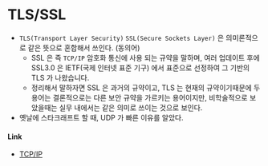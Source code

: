 # TLS/SSL
  - `TLS(Transport Layer Security)` `SSL(Secure Sockets Layer)` 은 의미론적으로 같은 뜻으로 혼합해서 쓰인다. (동의어)
    - SSL 은 즉 `TCP/IP` 암호화 통신에 사용 되는 규약을 말하며, 여러 업데이트 후에 SSL3.0 은 IETF(국제 인터넷 표준 기구) 에서 표준으로 선정하여 그 기반의 TLS 가 나왔습니다.
    - 정리해서 말하자면 SSL 은 과거의 규약이고, TLS 는 현재의 규약이기때문에 두 용어는 결론적으로는 다른 보안 규약을 가르키는 용어이지만, 비학술적으로 보았을때는 실무 내에서는 같은 의미로 쓰이는 것으로 보인다.
  - 옛날에 스타크래프트 할 때, UDP 가 빠른 이유를 알았다.

#### Link
- [TCP/IP](/protocol/tcp-ip.md)

